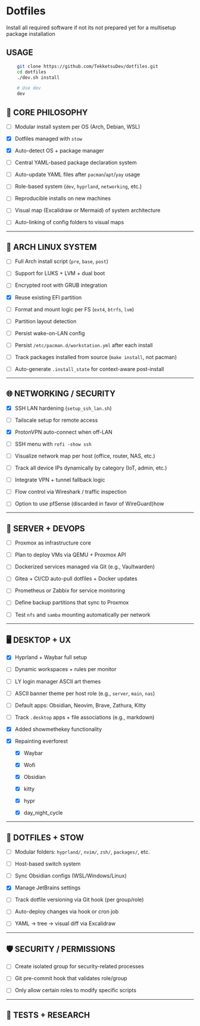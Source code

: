 # Dotfiles

Install all required software if not its not prepared yet for a multisetup package installation 

## USAGE
```bash
    git clone https://github.com/TekketsuDev/dotfiles.git
    cd dotfiles
    ./dev.sh install

    # Use dev
    dev
```
## 🧠 CORE PHILOSOPHY

- [ ] Modular install system per OS (Arch, Debian, WSL)
    
- [x] Dotfiles managed with `stow`
    
- [x] Auto-detect OS + package manager
    
- [ ] Central YAML-based package declaration system
    
- [ ] Auto-update YAML files after `pacman`/`apt`/`yay` usage
    
- [ ] Role-based system (`dev`, `hyprland`, `networking`, etc.)
    
- [ ] Reproducible installs on new machines
    
- [ ] Visual map (Excalidraw or Mermaid) of system architecture
    
- [ ] Auto-linking of config folders to visual maps
    

---



## 🐧 ARCH LINUX SYSTEM

- [ ] Full Arch install script (`pre`, `base`, `post`)
    
- [ ] Support for LUKS + LVM + dual boot
    
- [ ] Encrypted root with GRUB integration
    
- [x] Reuse existing EFI partition
    
- [ ] Format and mount logic per FS (`ext4`, `btrfs`, `lvm`)
    
- [ ] Partition layout detection
    
- [ ] Persist wake-on-LAN config
    
- [ ] Persist `/etc/pacman.d/workstation.yml` after each install
    
- [ ] Track packages installed from source (`make install`, not pacman)
    
- [ ] Auto-generate `.install_state` for context-aware post-install
    

---

## 🌐 NETWORKING / SECURITY

- [x] SSH LAN hardening (`setup_ssh_lan.sh`)
    
- [ ] Tailscale setup for remote access
    
- [x] ProtonVPN auto-connect when off-LAN
    
- [ ] SSH menu with `rofi -show ssh`
    
- [ ] Visualize network map per host (office, router, NAS, etc.)
    
- [ ] Track all device IPs dynamically by category (IoT, admin, etc.)
    
- [ ] Integrate VPN + tunnel fallback logic
    
- [ ] Flow control via Wireshark / traffic inspection
    
- [ ] Option to use pfSense (discarded in favor of WireGuard)how 
    

---

## 🔧 SERVER + DEVOPS

- [ ] Proxmox as infrastructure core
    
- [ ] Plan to deploy VMs via QEMU + Proxmox API
    
- [ ] Dockerized services managed via Git (e.g., Vaultwarden)
    
- [ ] Gitea + CI/CD auto-pull dotfiles + Docker updates
    
- [ ] Prometheus or Zabbix for service monitoring
    
- [ ] Define backup partitions that sync to Proxmox
    
- [ ] Test `nfs` and `samba` mounting automatically per network
    

---

## 🖥️ DESKTOP + UX

- [x] Hyprland + Waybar full setup
    
- [ ] Dynamic workspaces + rules per monitor
    
- [ ] LY login manager ASCII art themes
    
- [ ] ASCII banner theme per host role (e.g., `server`, `main`, `nas`)
    
- [ ] Default apps: Obsidian, Neovim, Brave, Zathura, Kitty
    
- [ ] Track `.desktop` apps + file associations (e.g., markdown)
    
- [x] Added showmethekey functionality

- [x] Repainting everforest
   - [x] Waybar
   - [x] Wofi
   - [x] Obsidian
   - [x] kitty
   - [x] hypr
   - [x] day_night_cycle


---

## 📁 DOTFILES + STOW

- [ ] Modular folders: `hyprland/`, `nvim/`, `zsh/`, `packages/`, etc.
    
- [ ] Host-based switch system
    
- [ ] Sync Obsidian configs (WSL/Windows/Linux)
    
- [x] Manage JetBrains settings
    
- [ ] Track dotfile versioning via Git hook (per group/role)
    
- [ ] Auto-deploy changes via hook or cron job
    
- [ ] YAML → tree → visual diff via Excalidraw
    

---

## 🛡️ SECURITY / PERMISSIONS

- [ ] Create isolated group for security-related processes
    
- [ ] Git pre-commit hook that validates role/group
    
- [ ] Only allow certain roles to modify specific scripts

---

## 🧪 TESTS + RESEARCH

